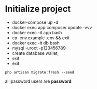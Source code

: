 # Initialize project

- docker-compose up -d
- docker exec app composer update -vvv
- docker exec -it app bash
- cp .env.example .env && exit
- docker exec -it db bash
- mysql -uroot -p123456789
- create database wallet;
- exit
- exit

``
php artisan migrate:fresh --seed
`` 

all password users are **password**
